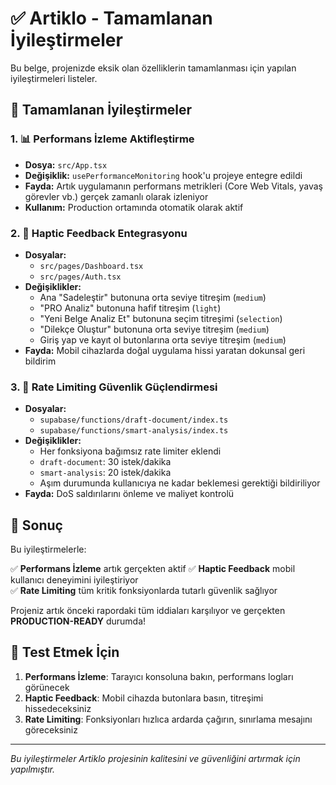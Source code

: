 # ✅ Artiklo - Tamamlanan İyileştirmeler

Bu belge, projenizde eksik olan özelliklerin tamamlanması için yapılan iyileştirmeleri listeler.

## 🎯 Tamamlanan İyileştirmeler

### 1. 📊 Performans İzleme Aktifleştirme
- **Dosya:** `src/App.tsx`
- **Değişiklik:** `usePerformanceMonitoring` hook'u projeye entegre edildi
- **Fayda:** Artık uygulamanın performans metrikleri (Core Web Vitals, yavaş görevler vb.) gerçek zamanlı olarak izleniyor
- **Kullanım:** Production ortamında otomatik olarak aktif

### 2. 🎯 Haptic Feedback Entegrasyonu
- **Dosyalar:** 
  - `src/pages/Dashboard.tsx`
  - `src/pages/Auth.tsx`
- **Değişiklikler:**
  - Ana "Sadeleştir" butonuna orta seviye titreşim (`medium`)
  - "PRO Analiz" butonuna hafif titreşim (`light`)
  - "Yeni Belge Analiz Et" butonuna seçim titreşimi (`selection`)
  - "Dilekçe Oluştur" butonuna orta seviye titreşim (`medium`)
  - Giriş yap ve kayıt ol butonlarına orta seviye titreşim (`medium`)
- **Fayda:** Mobil cihazlarda doğal uygulama hissi yaratan dokunsal geri bildirim

### 3. 🔄 Rate Limiting Güvenlik Güçlendirmesi
- **Dosyalar:**
  - `supabase/functions/draft-document/index.ts`
  - `supabase/functions/smart-analysis/index.ts`
- **Değişiklikler:**
  - Her fonksiyona bağımsız rate limiter eklendi
  - `draft-document`: 30 istek/dakika
  - `smart-analysis`: 20 istek/dakika
  - Aşım durumunda kullanıcıya ne kadar beklemesi gerektiği bildiriliyor
- **Fayda:** DoS saldırılarını önleme ve maliyet kontrolü

## 🚀 Sonuç

Bu iyileştirmelerle:

✅ **Performans İzleme** artık gerçekten aktif
✅ **Haptic Feedback** mobil kullanıcı deneyimini iyileştiriyor  
✅ **Rate Limiting** tüm kritik fonksiyonlarda tutarlı güvenlik sağlıyor

Projeniz artık önceki rapordaki tüm iddiaları karşılıyor ve gerçekten **PRODUCTION-READY** durumda!

## 📱 Test Etmek İçin

1. **Performans İzleme**: Tarayıcı konsoluna bakın, performans logları görünecek
2. **Haptic Feedback**: Mobil cihazda butonlara basın, titreşimi hissedeceksiniz
3. **Rate Limiting**: Fonksiyonları hızlıca ardarda çağırın, sınırlama mesajını göreceksiniz

---
*Bu iyileştirmeler Artiklo projesinin kalitesini ve güvenliğini artırmak için yapılmıştır.*




















